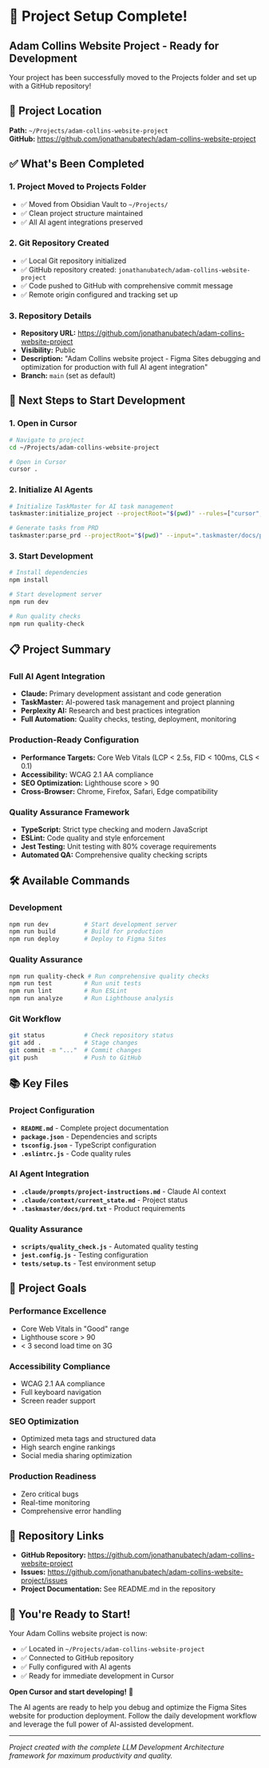 # 🎉 Project Setup Complete!

## Adam Collins Website Project - Ready for Development

Your project has been successfully moved to the Projects folder and set up with a GitHub repository!

## 📍 Project Location
**Path:** `~/Projects/adam-collins-website-project`  
**GitHub:** https://github.com/jonathanubatech/adam-collins-website-project

## ✅ What's Been Completed

### 1. Project Moved to Projects Folder
- ✅ Moved from Obsidian Vault to `~/Projects/`
- ✅ Clean project structure maintained
- ✅ All AI agent integrations preserved

### 2. Git Repository Created
- ✅ Local Git repository initialized
- ✅ GitHub repository created: `jonathanubatech/adam-collins-website-project`
- ✅ Code pushed to GitHub with comprehensive commit message
- ✅ Remote origin configured and tracking set up

### 3. Repository Details
- **Repository URL:** https://github.com/jonathanubatech/adam-collins-website-project
- **Visibility:** Public
- **Description:** "Adam Collins website project - Figma Sites debugging and optimization for production with full AI agent integration"
- **Branch:** `main` (set as default)

## 🚀 Next Steps to Start Development

### 1. Open in Cursor
```bash
# Navigate to project
cd ~/Projects/adam-collins-website-project

# Open in Cursor
cursor .
```

### 2. Initialize AI Agents
```bash
# Initialize TaskMaster for AI task management
taskmaster:initialize_project --projectRoot="$(pwd)" --rules=["cursor", "claude", "anthropic"]

# Generate tasks from PRD
taskmaster:parse_prd --projectRoot="$(pwd)" --input=".taskmaster/docs/prd.txt" --research=true
```

### 3. Start Development
```bash
# Install dependencies
npm install

# Start development server
npm run dev

# Run quality checks
npm run quality-check
```

## 📋 Project Summary

### **Full AI Agent Integration**
- **Claude:** Primary development assistant and code generation
- **TaskMaster:** AI-powered task management and project planning
- **Perplexity AI:** Research and best practices integration
- **Full Automation:** Quality checks, testing, deployment, monitoring

### **Production-Ready Configuration**
- **Performance Targets:** Core Web Vitals (LCP < 2.5s, FID < 100ms, CLS < 0.1)
- **Accessibility:** WCAG 2.1 AA compliance
- **SEO Optimization:** Lighthouse score > 90
- **Cross-Browser:** Chrome, Firefox, Safari, Edge compatibility

### **Quality Assurance Framework**
- **TypeScript:** Strict type checking and modern JavaScript
- **ESLint:** Code quality and style enforcement
- **Jest Testing:** Unit testing with 80% coverage requirements
- **Automated QA:** Comprehensive quality checking scripts

## 🛠️ Available Commands

### Development
```bash
npm run dev          # Start development server
npm run build        # Build for production
npm run deploy       # Deploy to Figma Sites
```

### Quality Assurance
```bash
npm run quality-check # Run comprehensive quality checks
npm run test         # Run unit tests
npm run lint         # Run ESLint
npm run analyze      # Run Lighthouse analysis
```

### Git Workflow
```bash
git status           # Check repository status
git add .            # Stage changes
git commit -m "..."  # Commit changes
git push             # Push to GitHub
```

## 📚 Key Files

### Project Configuration
- **`README.md`** - Complete project documentation
- **`package.json`** - Dependencies and scripts
- **`tsconfig.json`** - TypeScript configuration
- **`.eslintrc.js`** - Code quality rules

### AI Agent Integration
- **`.claude/prompts/project-instructions.md`** - Claude AI context
- **`.claude/context/current_state.md`** - Project status
- **`.taskmaster/docs/prd.txt`** - Product requirements

### Quality Assurance
- **`scripts/quality_check.js`** - Automated quality testing
- **`jest.config.js`** - Testing configuration
- **`tests/setup.ts`** - Test environment setup

## 🎯 Project Goals

### Performance Excellence
- Core Web Vitals in "Good" range
- Lighthouse score > 90
- < 3 second load time on 3G

### Accessibility Compliance
- WCAG 2.1 AA compliance
- Full keyboard navigation
- Screen reader support

### SEO Optimization
- Optimized meta tags and structured data
- High search engine rankings
- Social media sharing optimization

### Production Readiness
- Zero critical bugs
- Real-time monitoring
- Comprehensive error handling

## 🔗 Repository Links

- **GitHub Repository:** https://github.com/jonathanubatech/adam-collins-website-project
- **Issues:** https://github.com/jonathanubatech/adam-collins-website-project/issues
- **Project Documentation:** See README.md in the repository

## 🎉 You're Ready to Start!

Your Adam Collins website project is now:
- ✅ Located in `~/Projects/adam-collins-website-project`
- ✅ Connected to GitHub repository
- ✅ Fully configured with AI agents
- ✅ Ready for immediate development in Cursor

**Open Cursor and start developing!** 🚀

The AI agents are ready to help you debug and optimize the Figma Sites website for production deployment. Follow the daily development workflow and leverage the full power of AI-assisted development.

---

*Project created with the complete LLM Development Architecture framework for maximum productivity and quality.*
